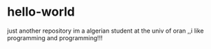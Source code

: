 # hello-world
just another repository
im a algerian student at the univ of oran ,,i like programming and programming!!!
